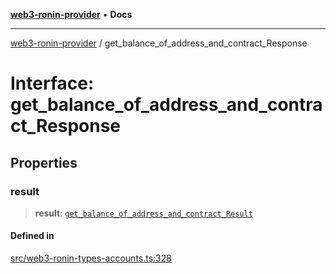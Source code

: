 [**web3-ronin-provider**](../README.md) • **Docs**

***

[web3-ronin-provider](../globals.md) / get\_balance\_of\_address\_and\_contract\_Response

# Interface: get\_balance\_of\_address\_and\_contract\_Response

## Properties

### result

> **result**: [`get_balance_of_address_and_contract_Result`](get_balance_of_address_and_contract_Result.md)

#### Defined in

[src/web3-ronin-types-accounts.ts:328](https://github.com/chuacw/web3-ronin-provider/blob/7646ce38176c1dab59363eef0869f2efa34d498b/src/web3-ronin-types-accounts.ts#L328)
